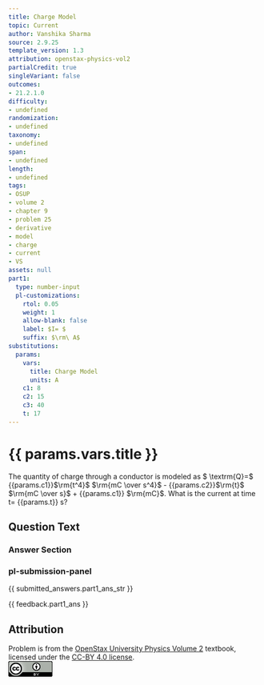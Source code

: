 ```yaml
---
title: Charge Model
topic: Current
author: Vanshika Sharma
source: 2.9.25
template_version: 1.3
attribution: openstax-physics-vol2
partialCredit: true
singleVariant: false
outcomes:
- 21.2.1.0
difficulty:
- undefined
randomization:
- undefined
taxonomy:
- undefined
span:
- undefined
length:
- undefined
tags:
- OSUP
- volume 2
- chapter 9
- problem 25
- derivative
- model
- charge
- current
- VS
assets: null
part1:
  type: number-input
  pl-customizations:
    rtol: 0.05
    weight: 1
    allow-blank: false
    label: $I= $
    suffix: $\rm\ A$
substitutions:
  params:
    vars:
      title: Charge Model
      units: A
    c1: 8
    c2: 15
    c3: 40
    t: 17
---
```

# {{ params.vars.title }}
The quantity of charge through a conductor is modeled as $ \textrm{Q}=$ {{params.c1}}$\rm{t^4}$ $\rm{mC \over s^4}$ - {{params.c2}}$\rm{t}$ $\rm{mC \over s}$ + {{params.c1}} $\rm{mC}$.
What is the current at time $\textrm{t} =$ {{params.t}} $\textrm{s}$?

## Question Text

### Answer Section

### pl-submission-panel

<p></p>
{{ submitted_answers.part1_ans_str }}
<p></p>
{{ feedback.part1_ans }}

## Attribution

Problem is from the [OpenStax University Physics Volume 2](https://openstax.org/details/books/university-physics-volume-2) textbook, licensed under the [CC-BY 4.0 license](https://creativecommons.org/licenses/by/4.0/).<br>![Image representing the Creative Commons 4.0 BY license.](https://raw.githubusercontent.com/firasm/bits/master/by.png)